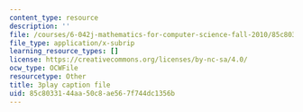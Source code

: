 ```yaml
---
content_type: resource
description: ''
file: /courses/6-042j-mathematics-for-computer-science-fall-2010/85c8033144aa50c8ae567f744dc1356b_L3LMbpZIKhQ.vtt
file_type: application/x-subrip
learning_resource_types: []
license: https://creativecommons.org/licenses/by-nc-sa/4.0/
ocw_type: OCWFile
resourcetype: Other
title: 3play caption file
uid: 85c80331-44aa-50c8-ae56-7f744dc1356b
---
```

